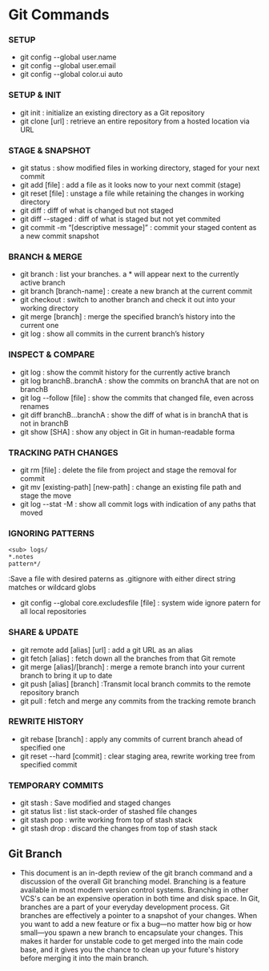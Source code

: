 # Git Commands

  ### SETUP
  - git config --global user.name
  - git config --global user.email
  - git config --global color.ui auto
  
  ### SETUP & INIT
  - git init : initialize an existing directory as a Git repository
  - git clone [url] : retrieve an entire repository from a hosted location via URL
  
  ### STAGE & SNAPSHOT
 - git status : show modified files in working directory, staged for your next commit
- git add [file] : add a file as it looks now to your next commit (stage)
- git reset [file] : unstage a file while retaining the changes in working directory
- git diff : diff of what is changed but not staged
- git diff --staged : diff of what is staged but not yet commited
- git commit -m “[descriptive message]” : commit your staged content as a new commit snapshot

### BRANCH & MERGE
- git branch : list your branches. a * will appear next to the currently active branch
- git branch [branch-name] : create a new branch at the current commit
- git checkout : switch to another branch and check it out into your working directory
- git merge [branch] : merge the specified branch’s history into the current one
- git log : show all commits in the current branch’s history

### INSPECT & COMPARE
- git log : show the commit history for the currently active branch
- git log branchB..branchA : show the commits on branchA that are not on branchB
- git log --follow [file] : show the commits that changed file, even across renames
- git diff branchB...branchA : show the diff of what is in branchA that is not in branchB
- git show [SHA] : show any object in Git in human-readable forma

### TRACKING PATH CHANGES
- git rm [file] : delete the file from project and stage the removal for commit
- git mv [existing-path] [new-path] : change an existing file path and stage the move
- git log --stat -M : show all commit logs with indication of any paths that moved 

### IGNORING PATTERNS
```
<sub> logs/
*.notes
pattern*/  
```
:Save a file with desired paterns as .gitignore with either direct string matches or wildcard globs
- git config --global core.excludesfile [file] : system wide ignore patern for all local repositories

### SHARE & UPDATE
- git remote add [alias] [url] : add a git URL as an alias
- git fetch [alias] : fetch down all the branches from that Git remote
- git merge [alias]/[branch] : merge a remote branch into your current branch to bring it up to date
- git push [alias] [branch] :Transmit local branch commits to the remote repository branch
- git pull : fetch and merge any commits from the tracking remote branch

### REWRITE HISTORY
- git rebase [branch] : apply any commits of current branch ahead of specified one
- git reset --hard [commit] : clear staging area, rewrite working tree from specified commit

### TEMPORARY COMMITS
- git stash : Save modified and staged changes
- git status list : list stack-order of stashed file changes
- git stash pop : write working from top of stash stack
- git stash drop : discard the changes from top of stash stack


## Git Branch 
 - This document is an in-depth review of the git branch command and a discussion of the overall Git branching model. Branching is a feature available in most modern version control systems. Branching in other VCS's can be an expensive operation in both time and disk space. In Git, branches are a part of your everyday development process. Git branches are effectively a pointer to a snapshot of your changes. When you want to add a new feature or fix a bug—no matter how big or how small—you spawn a new branch to encapsulate your changes. This makes it harder for unstable code to get merged into the main code base, and it gives you the chance to clean up your future's history before merging it into the main branch.
